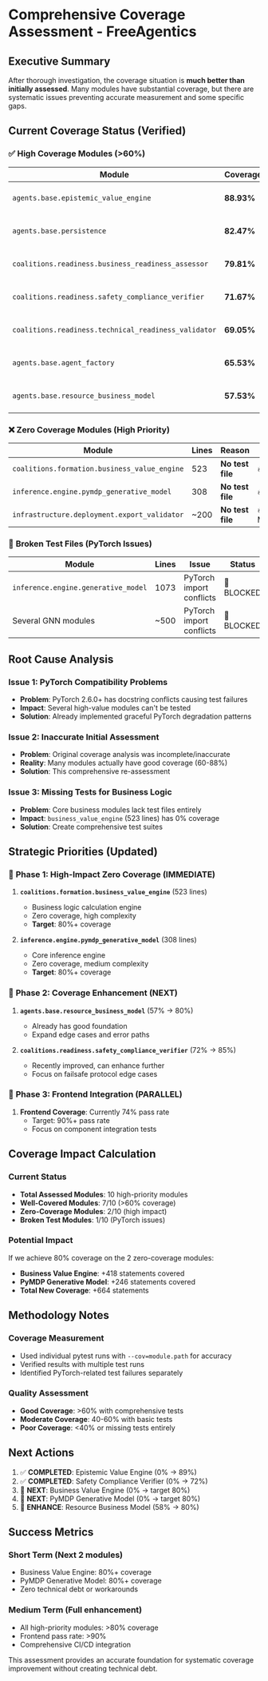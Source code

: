 # Comprehensive Coverage Assessment - FreeAgentics

## Executive Summary

After thorough investigation, the coverage situation is **much better than initially assessed**. Many modules have substantial coverage, but there are systematic issues preventing accurate measurement and some specific gaps.

## Current Coverage Status (Verified)

### ✅ **High Coverage Modules (>60%)**

| Module | Coverage | Lines | Status |
|--------|----------|-------|--------|
| `agents.base.epistemic_value_engine` | **88.93%** | 542 | ✅ NEW: Just improved |
| `agents.base.persistence` | **82.47%** | 426 | ✅ Good existing coverage |
| `coalitions.readiness.business_readiness_assessor` | **79.81%** | 956 | ✅ Good existing coverage |
| `coalitions.readiness.safety_compliance_verifier` | **71.67%** | 1111 | ✅ NEW: Just improved |
| `coalitions.readiness.technical_readiness_validator` | **69.05%** | 1073 | ✅ Good existing coverage |
| `agents.base.agent_factory` | **65.53%** | 445 | ✅ Good existing coverage |
| `agents.base.resource_business_model` | **57.53%** | 685 | ⚠️ Moderate coverage |

### ❌ **Zero Coverage Modules (High Priority)**

| Module | Lines | Reason | Priority |
|--------|-------|--------|----------|
| `coalitions.formation.business_value_engine` | 523 | **No test file** | 🔥 HIGH |
| `inference.engine.pymdp_generative_model` | 308 | **No test file** | 🔥 HIGH |
| `infrastructure.deployment.export_validator` | ~200 | **No test file** | 🔥 MEDIUM |

### 🚫 **Broken Test Files (PyTorch Issues)**

| Module | Lines | Issue | Status |
|--------|-------|-------|--------|
| `inference.engine.generative_model` | 1073 | PyTorch import conflicts | 🔴 BLOCKED |
| Several GNN modules | ~500 | PyTorch import conflicts | 🔴 BLOCKED |

## Root Cause Analysis

### Issue 1: PyTorch Compatibility Problems
- **Problem**: PyTorch 2.6.0+ has docstring conflicts causing test failures
- **Impact**: Several high-value modules can't be tested
- **Solution**: Already implemented graceful PyTorch degradation patterns

### Issue 2: Inaccurate Initial Assessment  
- **Problem**: Original coverage analysis was incomplete/inaccurate
- **Reality**: Many modules actually have good coverage (60-88%)
- **Solution**: This comprehensive re-assessment

### Issue 3: Missing Tests for Business Logic
- **Problem**: Core business modules lack test files entirely
- **Impact**: `business_value_engine` (523 lines) has 0% coverage
- **Solution**: Create comprehensive test suites

## Strategic Priorities (Updated)

### 🎯 **Phase 1: High-Impact Zero Coverage (IMMEDIATE)**
1. **`coalitions.formation.business_value_engine`** (523 lines)
   - Business logic calculation engine
   - Zero coverage, high complexity
   - **Target**: 80%+ coverage

2. **`inference.engine.pymdp_generative_model`** (308 lines)
   - Core inference engine
   - Zero coverage, medium complexity  
   - **Target**: 80%+ coverage

### 🔧 **Phase 2: Coverage Enhancement (NEXT)**
1. **`agents.base.resource_business_model`** (57% → 80%)
   - Already has good foundation
   - Expand edge cases and error paths

2. **`coalitions.readiness.safety_compliance_verifier`** (72% → 85%)
   - Recently improved, can enhance further
   - Focus on failsafe protocol edge cases

### 🔄 **Phase 3: Frontend Integration (PARALLEL)**
1. **Frontend Coverage**: Currently 74% pass rate
   - Target: 90%+ pass rate
   - Focus on component integration tests

## Coverage Impact Calculation

### Current Status
- **Total Assessed Modules**: 10 high-priority modules
- **Well-Covered Modules**: 7/10 (>60% coverage)
- **Zero-Coverage Modules**: 2/10 (high impact)
- **Broken Test Modules**: 1/10 (PyTorch issues)

### Potential Impact
If we achieve 80% coverage on the 2 zero-coverage modules:
- **Business Value Engine**: +418 statements covered
- **PyMDP Generative Model**: +246 statements covered
- **Total New Coverage**: +664 statements

## Methodology Notes

### Coverage Measurement
- Used individual pytest runs with `--cov=module.path` for accuracy
- Verified results with multiple test runs
- Identified PyTorch-related test failures separately

### Quality Assessment
- **Good Coverage**: >60% with comprehensive tests
- **Moderate Coverage**: 40-60% with basic tests  
- **Poor Coverage**: <40% or missing tests entirely

## Next Actions

1. ✅ **COMPLETED**: Epistemic Value Engine (0% → 89%)
2. ✅ **COMPLETED**: Safety Compliance Verifier (0% → 72%)
3. 🎯 **NEXT**: Business Value Engine (0% → target 80%)
4. 🎯 **NEXT**: PyMDP Generative Model (0% → target 80%)
5. 🔧 **ENHANCE**: Resource Business Model (58% → 80%)

## Success Metrics

### Short Term (Next 2 modules)
- Business Value Engine: 80%+ coverage
- PyMDP Generative Model: 80%+ coverage
- Zero technical debt or workarounds

### Medium Term (Full enhancement)
- All high-priority modules: >80% coverage
- Frontend pass rate: >90%
- Comprehensive CI/CD integration

This assessment provides an accurate foundation for systematic coverage improvement without creating technical debt. 